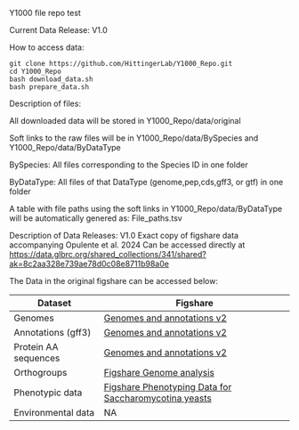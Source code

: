 Y1000 file repo test

Current Data Release:
V1.0

How to access data:
```
git clone https://github.com/HittingerLab/Y1000_Repo.git
cd Y1000_Repo
bash download_data.sh
bash prepare_data.sh
```

Description of files:

All downloaded data will be stored in Y1000_Repo/data/original

Soft links to the raw files will be in Y1000_Repo/data/BySpecies and Y1000_Repo/data/ByDataType

BySpecies: All files corresponding to the Species ID in one folder

ByDataType: All files of that DataType (genome,pep,cds,gff3, or gtf) in one folder

A table with file paths using the soft links in Y1000_Repo/data/ByDataType will be automatically genered as:
File_paths.tsv

Description of Data Releases:
V1.0 Exact copy of figshare data accompanying Opulente et al. 2024
Can be accessed directly at https://data.glbrc.org/shared_collections/341/shared?ak=8c2aa328e739ae78d0c08e8711b98a0e

The Data in the original figshare can be accessed below:

|Dataset|Figshare|
|-|-|
|Genomes|[Genomes and annotations v2](https://plus.figshare.com/articles/dataset/Genome_Analyses_of_1_154_budding_yeasts/22802147)|
|Annotations (gff3)|[Genomes and annotations v2](https://plus.figshare.com/articles/dataset/Genome_Analyses_of_1_154_budding_yeasts/22802147)|
|Protein AA sequences|[Genomes and annotations v2](https://plus.figshare.com/articles/dataset/Genome_Analyses_of_1_154_budding_yeasts/22802147)|
|Orthogroups|[Figshare Genome analysis](https://plus.figshare.com/articles/dataset/Genome_Analyses_of_1_154_budding_yeasts/22781714?backTo=/collections/Genomic_and_ecological_factors_shaping_specialism_and_generalism_across_an_entire_subphylum/6714042)|
|Phenotypic data |[Figshare Phenotyping Data for Saccharomycotina yeasts](https://plus.figshare.com/articles/dataset/Phenotyping_Data_for_Saccharomycotina_Yeasts/22840730?backTo=/collections/Genomic_and_ecological_factors_shaping_specialism_and_generalism_across_an_entire_subphylum/6714042)|
|Environmental data|NA|

